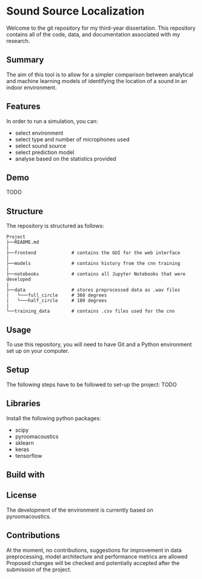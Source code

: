 # Sound Source Localization
Welcome to the git repository for my third-year dissertation. This repository contains all of the code, data, and documentation associated with my research. 


## Summary
The aim of this tool is to allow for a simpler comparison between analytical and machine learning models of identifying the location of a sound in an indoor environment.  


## Features
In order to run a simulation, you can:
- select environment
- select type and number of microphones used
- select sound source
- select prediction model
- analyse based on the statistics provided

## Demo
TODO


## Structure
The repository is structured as follows:

```
Project
├──README.md 
|
├──frontend             # contains the GUI for the web interface
|
├──models               # contains history from the cnn training
|
├──notebooks            # contains all Jupyter Notebooks that were developed
|
├──data                 # stores preprocessed data as .wav files
|   └───full_circle     # 360 degrees
|   └───half_circle     # 180 degrees
|
└──training_data        # contains .csv files used for the cnn
```

## Usage
To use this repository, you will need to have Git and a Python environment set up on your computer.

## Setup
The following steps have to be followed to set-up the project:
TODO 


## Libraries
Install the following python packages:
- scipy
- pyroomacoustics
- sklearn
- keras
- tensorflow

## Build with


## License
The development of the environment is currently based on pyroomacoustics.


## Contributions
At the moment, no contributions, suggestions for improvement in data preprocessing, model architecture and performance metrics are allowed Proposed changes will be checked and potentially accepted after the submission of the project.